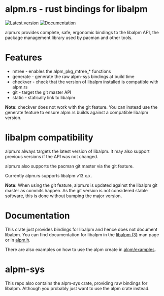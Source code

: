 #  alpm.rs - rust bindings for libalpm

[![Latest version](https://img.shields.io/crates/v/alpm.svg)](https://crates.io/crates/alpm)
[![Documentation](https://docs.rs/alpm/badge.svg)](https://docs.rs/alpm)

alpm.rs provides complete, safe, ergonomic bindings to the libalpm API,
the package management library used by pacman and other tools.

# Features

- mtree - enables the alpm_pkg_mtree_* functions
- generate - generate the raw alpm-sys bindings at build time
- checkver - check that the version of libalpm installed is compatible with alpm.rs
- git - target the git master API
- static - statically link to libalpm


**Note:** checkver does not work with the git feature. You can instead use
the generate feature to ensure alpm.rs builds against a compatible libalpm version.

# libalpm compatibility

alpm.rs always targets the latest version of libalpm. It may also support
previous versions if the API was not changed.

alpm.rs also supports the pacman git master via the git feature.

Currently alpm.rs supports libalpm v13.x.x.

**Note:** When using the git feature, alpm.rs is updated against the libalpm git master
as commits happen. As the git version is not considered stable software, this is done
without bumping the major version.

# Documentation

This crate just provides bindings for libalpm and hence does not document libalpm.
You can find documentation for libalpm in the [libalpm (3)](https://man.archlinux.org/man/core/pacman/libalpm.3.en) man page or in [alpm.h](https://gitlab.archlinux.org/pacman/pacman/-/blob/master/lib/libalpm/alpm.h).

There are also examples on how to use the alpm create in [alpm/examples](alpm/examples).

# alpm-sys

This repo also contains the alpm-sys crate, providing raw bindings for libalpm.
Although you probably just want to use the alpm crate instead.
